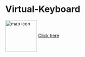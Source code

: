 # Virtual-Keyboard
 <img align="center" src="https://user-images.githubusercontent.com/96042722/235467247-138ec490-6cbc-4b89-882d-3b1e4b32f1b3.svg" width="100px" height="100px"
       alt="map icon"/>
  <a href="https://elenamihailova.github.io/Lakka-Studio/"> Click here </a>

